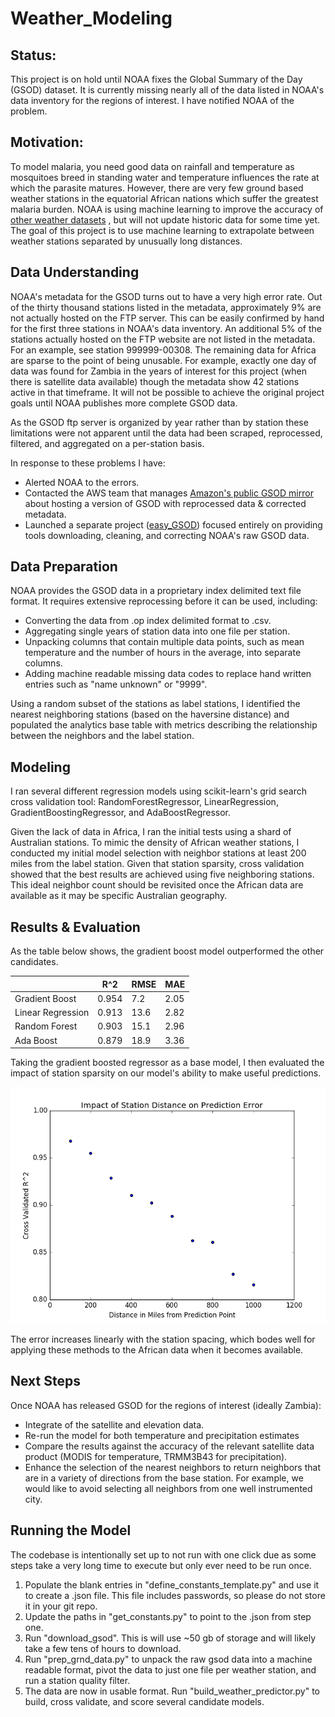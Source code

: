 # Weather_Modeling

## Status:
This project is on hold until NOAA fixes the Global Summary of the Day (GSOD)
dataset. It is currently missing nearly all of the data listed in NOAA's data
inventory for the regions of interest. I have notified NOAA of the problem.


## Motivation:
To model malaria, you need good data on rainfall and temperature as mosquitoes
breed in standing water and temperature influences the rate at which the
parasite matures. However, there are very few ground based weather stations
in the equatorial African nations which suffer the greatest malaria burden.
NOAA is using machine learning to improve the accuracy of [other weather datasets](https://pmm.nasa.gov/sites/default/files/document_files/IMERG_FinalRun_Day1_release_notes.pdf)
, but will not update historic data for some time yet.
The goal of this project is to use machine learning to extrapolate between
weather stations separated by unusually long distances.  


## Data Understanding
NOAA's metadata for the GSOD turns out to have a very high error rate. Out of the
thirty thousand stations listed in the metadata, approximately 9% are not actually hosted on
the FTP server. This can be easily confirmed by hand for the first three
stations in NOAA's data inventory. An additional 5% of the stations actually
hosted on the FTP website are not listed in the metadata. For an example, see
station 999999-00308. The remaining data for Africa are sparse to the point of being
unusable. For example, exactly one day of data was found for Zambia in the years of interest
for this project (when there is satellite data available) though the metadata show
42 stations active in that timeframe. It will not be possible to achieve the original
project goals until NOAA publishes more complete GSOD data.

As the GSOD ftp server is organized by year rather than by
station these limitations were not apparent until the data had been scraped,
reprocessed, filtered, and aggregated on a per-station basis.

In response to these problems I have:
  * Alerted NOAA to the errors.
  * Contacted the AWS team that manages [Amazon's public GSOD mirror](https://aws.amazon.com/datasets/daily-global-weather-measurements-1929-2009-ncdc-gsod/)
  about hosting a version of GSOD with reprocessed data & corrected metadata.
  * Launched a separate project ([easy_GSOD](https://github.com/SohierDane/easy_GSOD))
  focused entirely on providing tools downloading, cleaning, and correcting NOAA's
  raw GSOD data.


## Data Preparation
NOAA provides the GSOD data in a proprietary index delimited text file format.
It requires extensive reprocessing before it can be used, including:
  * Converting the data from .op index delimited format to .csv.
  * Aggregating single years of station data into one file per station.
  * Unpacking columns that contain multiple data points, such as mean
  temperature and the number of hours in the average, into separate columns.
  * Adding machine readable missing data codes to replace hand written entries
  such as "name unknown" or "9999".

Using a random subset of the stations as label stations, I identified the
 nearest neighboring stations (based on the haversine distance) and
 populated the analytics base table with metrics describing the relationship
between the neighbors and the label station.


## Modeling
I ran several different regression models using scikit-learn's grid search
cross validation tool: RandomForestRegressor, LinearRegression,
GradientBoostingRegressor, and AdaBoostRegressor.

Given the lack of data in Africa, I ran the initial tests using a shard of
Australian stations. To mimic the density of African weather stations, I conducted
my initial model selection with neighbor stations at least 200 miles from the
label station. Given that station sparsity, cross validation showed that
the best results are achieved using five neighboring stations. This ideal neighbor count
 should be revisited once the African data are available as it may be specific
 Australian geography.


## Results & Evaluation
As the table below shows, the gradient boost model outperformed
the other candidates.

|                   | R^2   | RMSE | MAE  |
|-------------------|-------|------|------|
| Gradient Boost    | 0.954 | 7.2  | 2.05 |
| Linear Regression | 0.913 | 13.6 | 2.82 |
| Random Forest     | 0.903 | 15.1 | 2.96 |
| Ada Boost         | 0.879 | 18.9 | 3.36 |

Taking the gradient boosted regressor as a base model, I then evaluated the impact of
station sparsity on our model's ability to make useful predictions.

![alt text](https://github.com/SohierDane/Weather_Modeling/blob/master/charts/distance_vs_r2.png)

The error increases linearly with the station spacing, which bodes well for applying
these methods to the African data when it becomes available.


## Next Steps
Once NOAA has released GSOD for the regions of interest (ideally Zambia):
  * Integrate of the satellite and elevation data.
  * Re-run the model for both temperature and precipitation estimates
  * Compare the results against the accuracy of the relevant satellite data product
(MODIS for temperature, TRMM3B43 for precipitation).
  * Enhance the selection of the nearest neighbors to return neighbors that are
    in a variety of directions from the base station. For example, we would like
    to avoid selecting all neighbors from one well instrumented city.


## Running the Model
The codebase is intentionally set up to not run with one click due as some
steps take a very long time to execute but only ever need to be run once.

1. Populate the blank entries in "define_constants_template.py" and use it to
create a .json file. This file includes passwords, so please do not store it
in your git repo.
2. Update the paths in "get_constants.py" to point to the .json from step one.
3. Run "download_gsod". This is will use ~50 gb of storage and will likely
take a few tens of hours to download.
4. Run "prep_grnd_data.py" to unpack the raw gsod data into a machine readable
format, pivot the data to just one file per weather station, and run a station
quality filter.
5. The data are now in usable format. Run "build_weather_predictor.py" to
build, cross validate, and score several candidate models.
